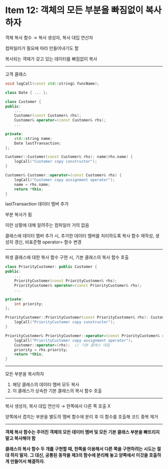 # Item 12: 객체의 모든 부분을 빠짐없이 복사하자

객체 복사 함수 → 복사 생성자, 복사 대입 연산자

컴파일러가 필요에 따라 만들어내기도 함

복사되는 객체가 갖고 있는 데이터를 빠짐없이 복사

---

고객 클래스

```c++
void logCall(const std::string& funcName);

class Date { ... };

class Customer {
public:
    ...
    Customer(const Customer& rhs);
    Customer& operator=(const Customer& rhs);
    ...

private:
    std::string name;
    Date lastTransaction;
};

Customer::Customer(const Customer& rhs): name(rhs.name) {
    logCall("Customer copy constructor");
}

Customer& Customer::operator=(const Customer& rhs) {
    logCall("Customer copy assignment operator");
    name = rhs.name;
    return *this;
}
```

lastTransaction 데이터 멤버 추가

부분 복사가 됨

이런 상황에 대해 알려주는 컴파일러 거의 없음

클래스에 데이터 멤버 추가 시, 추가한 데이터 멤버를 처리하도록 복사 함수 재작성, 생성자 갱신, 비표준형 operator= 함수 변경

---

파생 클래스에 대한 복사 함수 구현 시, 기본 클래스의 복사 함수 호출

```c++
class PriorityCustomer: public Customer {
public:
    ...
    PriorityCustomer(const PriorityCustomer& rhs);
    PriorityCustomer& operator=(const PriorityCustomer& rhs);
    ...

private:
    int priority;
};

PriorityCustomer::PriorityCustomer(const PriorityCustomer& rhs): Customer(rhs), priority(rhs.priority) {  // 기본 클래스 복사 생성자 호출
    logCall("PriorityCustomer copy constructor");
}

PriorityCustomer& PriorityCustomer::operator=(const PriorityCustomer& rhs) {
    logCall("PriorityCustomer copy assignment operator");
    Customer::operator=(rhs);  // 기본 클래스 대입
    priority = rhs.priority;
    return *this;
}
```

---

모든 부분을 복사하자

1. 해당 클래스의 데이터 멤버 모두 복사
2. 이 클래스가 상속한 기본 클래스의 복사 함수 호출

---

복사 생성자, 복사 대입 연산자 → 한쪽에서 다른 쪽 호출 X

양쪽에서 겹치는 부분을 별도의 멤버 함수에 분리 후 이 함수를 호출해 코드 중복 제거

---

**객체 복사 함수는 주어진 객체의 모든 데이터 멤버 및 모든 기본 클래스 부분을 빠뜨리지 말고 복사해야 함**

**클래스의 복사 함수 두 개를 구현할 때, 한쪽을 이용해서 다른 쪽을 구현하려는 시도는 절대 하지 말자. 그 대신, 공통된 동작을 제3의 함수에 분리해 놓고 양쪽에서 이것을 호출하게 만들어서 해결하자.**

